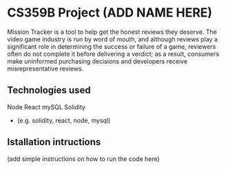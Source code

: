 # CS359B Project (ADD NAME HERE)

Mission Tracker is a tool to help get the honest reviews they deserve. The video game industry is run by word of mouth, and although reviews play a significant role in determining the success or failure of a game, reviewers often do not complete it before delivering a verdict; as a result, consumers make uninformed purchasing decisions and developers receive misrepresentative reviews. 


## Technologies used

Node
React
mySQL
Solidity

* (e.g. solidity, react, node, mysql)

## Istallation intructions

(add simple instructions on how to run the code here)
